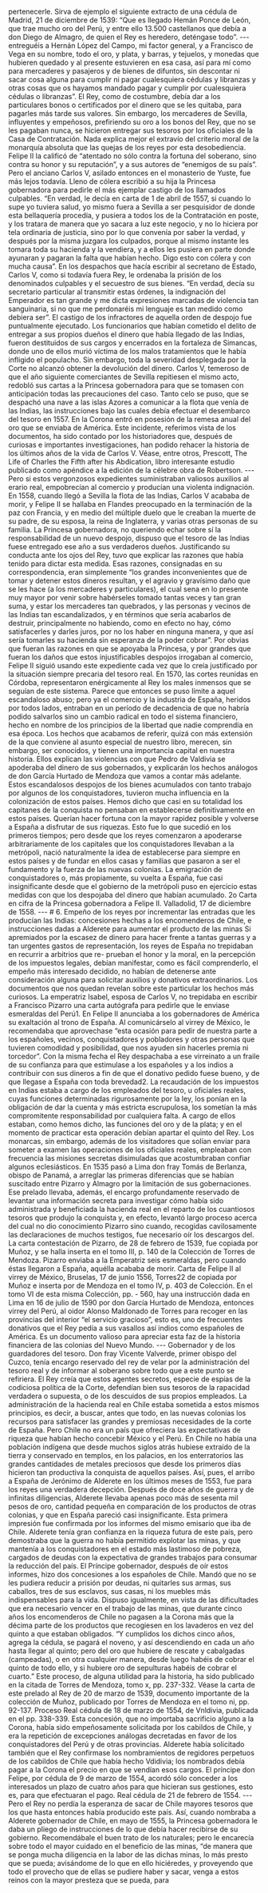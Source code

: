 pertenecerle. Sirva de ejemplo el siguiente extracto de una cédula de Madrid, 21 de diciembre de 1539: “Que es llegado Hemán Ponce de León, que trae mucho oro del Perú, y entre ello 13.500 castellanos que debía a don Diego de Almagro, de quien el Rey es heredero, deténgase todo”. --- entreguéis a Hernán López del Campo, mi factor general, y a Francisco de Vega en su nombre, todo el oro, y plata, y barras, y tejuelos, y monedas que hubieren quedado y al presente estuvieren en esa casa, así para mí como para mercaderes y pasajeros y de bienes de difuntos, sin descontar ni sacar cosa alguna para cumplir ni pagar cualesquiera cédulas y libranzas y otras cosas que os hayamos mandado pagar y cumplir por cualesquiera cédulas o libranzas”. El Rey, como de costumbre, debía dar a los particulares bonos o certificados por el dinero que se les quitaba, para pagarles más tarde sus valores. Sin embargo, los mercaderes de Sevilla, influyentes y empeñosos, prefiriendo su oro a los bonos del Rey, que no se les pagaban nunca, se hicieron entregar sus tesoros por los oficiales de la Casa de Contratación. Nada explica mejor el extravío del criterio moral de la monarquía absoluta que las quejas de los reyes por esta desobediencia. Felipe II la calificó de “atentado no sólo contra la fortuna del soberano, sino contra su honor y su reputación”, y a sus autores de “enemigos de su país”. Pero el anciano Carlos V, asilado entonces en el monasterio de Yuste, fue más lejos todavía. Lleno de cólera escribió a su hija la Princesa gobernadora para pedirle el más ejemplar castigo de los llamados culpables. “En verdad, le decía en carta de 1 de abril de 1557, si cuando lo supe yo tuviera salud, yo mismo fuera a Sevilla a ser pesquisidor de donde esta bellaquería procedía, y pusiera a todos los de la Contratación en poste, y los tratara de manera que yo sacara a luz este negocio, y no lo hiciera por tela ordinaria de justicia, sino por lo que convenía por saber la verdad, y después por la misma juzgara los culpados, porque al mismo instante les tomara toda su hacienda y la vendiera, y a ellos les pusiera en parte donde ayunaran y pagaran la falta que habían hecho. Digo esto con cólera y con mucha causa”. En los despachos que hacía escribir al secretano de Estado, Carlos V, como si todavía fuera Rey, le ordenaba la prisión de los denominados culpables y el secuestro de sus bienes. “En verdad, decía su secretario particular al transmitir estas órdenes, la indignación del Emperador es tan grande y me dicta expresiones marcadas de violencia tan sanguinaria, si no que me perdonaréis mi lenguaje es tan medido como debiera ser”. El castigo de los infractores de aquella orden de despojo fue puntualmente ejecutado. Los funcionarios que habían cometido el delito de entregar a sus propios dueños el dinero que había llegado de las Indias, fueron destituidos de sus cargos y encerrados en la fortaleza de Simancas, donde uno de ellos murió víctima de los malos tratamientos que le había infligido el populacho. Sin embargo, toda la severidad desplegada por la Corte no alcanzó obtener la devolución del dinero. Carlos V, temeroso de que el año siguiente comerciantes de Sevilla repitiesen el mismo acto, redobló sus cartas a la Princesa gobernadora para que se tomasen con anticipación todas las precauciones del caso. Tanto celo se puso, que se despachó una nave a las islas Azores a comunicar a la flota que venía de las Indias, las instrucciones bajo las cuales debía efectuar el desembarco del tesoro en 1557. En la Corona entró en posesión de la remesa anual del oro que se enviaba de América. Este incidente, referimos vista de los documentos, ha sido contado por los historiadores que, después de curiosas e importantes investigaciones, han podido rehacer la historia de los últimos años de la vida de Carlos V. Véase, entre otros, Prescott, The Life of Charles the Fifth after his Abdication, libro interesante estudio publicado como apéndice a la edición de la célebre obra de Robertson. --- Pero si estos vergonzosos expedientes suministraban valiosos auxilios al erario real, empobrecían al comercio y producían una violenta indignación. En 1558, cuando llegó a Sevilla la flota de las Indias, Carlos V acababa de morir, y Felipe II se hallaba en Flandes preocupado en la terminación de la paz con Francia, y en medio del múltiple duelo que le creaban la muerte de su padre, de su esposa, la reina de Inglaterra, y varias otras personas de su familia. La Princesa gobernadora, no queriendo echar sobre sí la responsabilidad de un nuevo despojo, dispuso que el tesoro de las Indias fuese entregado ese año a sus verdaderos dueños. Justificando su conducta ante los ojos del Rey, tuvo que explicar las razones que había tenido para dictar esta medida. Esas razones, consignadas en su correspondencia, eran simplemente “los grandes inconvenientes que de tomar y detener estos dineros resultan, y el agravio y gravísimo daño que se les hace (a los mercaderes y particulares), el cual sena en lo presente muy mayor por venir sobre habérseles tomado tantas veces y tan gran suma, y estar los mercaderes tan quebrados, y las personas y vecinos de las Indias tan escandalizados, y en términos que sería acabarlos de destruir, principalmente no habiendo, como en efecto no hay, cómo satisfacerles y darles juros, por no los haber en ninguna manera, y que así sería tomarles su hacienda sin esperanza de la poder cobrar”. Por obvias que fueran las razones en que se apoyaba la Princesa, y por grandes que fueran los daños que estos injustificables despojos irrogaban al comercio, Felipe II siguió usando este expediente cada vez que lo creía justificado por la situación siempre precaria del tesoro real. En 1570, las cortes reunidas en Córdoba, representaron enérgicamente al Rey los males inmensos que se seguían de este sistema. Parece que entonces se puso límite a aquel escandaloso abuso; pero ya el comercio y la industria de España, heridos por todos lados, entraban en un período de decadencia de que no habría podido salvarlos sino un cambio radical en todo el sistema financiero, hecho en nombre de los principios de la libertad que nadie comprendía en esa época. Los hechos que acabamos de referir, quizá con más extensión de la que conviene al asunto especial de nuestro libro, merecen, sin embargo, ser conocidos, y tienen una importancia capital en nuestra historia. Ellos explican las violencias con que Pedro de Valdivia se apoderaba del dinero de sus gobernados, y explicarán los hechos análogos de don García Hurtado de Mendoza que vamos a contar más adelante. Estos escandalosos despojos de los bienes acumulados con tanto trabajo por algunos de los conquistadores, tuvieron mucha influencia en la colonización de estos países. Hemos dicho que casi en su totalidad los capitanes de la conquista no pensaban en establecerse definitivamente en estos países. Querían hacer fortuna con la mayor rapidez posible y volverse a España a disfrutar de sus riquezas. Esto fue lo que sucedió en los primeros tiempos; pero desde que los reyes comenzaron a apoderarse arbitrariamente de los capitales que los conquistadores llevaban a la metrópoli, nació naturalmente la idea de establecerse para siempre en estos países y de fundar en ellos casas y familias que pasaron a ser el fundamento y la fuerza de las nuevas colonias. La emigración de conquistadores o, más propiamente, su vuelta a España, fue casi insignificante desde que el gobierno de la metrópoli puso en ejercicio estas medidas con que los despojaba del dinero que habían acumulado. 2o Carta en cifra de la Princesa gobernadora a Felipe II. Valladolid, 17 de diciembre de 1558. --- # 6. Empeño de los reyes por incrementar las entradas que les producían las Indias: concesiones hechas a los encomenderos de Chile, e instrucciones dadas a Alderete para aumentar el producto de las minas Si apremiados por la escasez de dinero para hacer frente a tantas guerras y a tan urgentes gastos de representación, los reyes de España no trepidaban en recurrir a arbitrios que re- prueban el honor y la moral, en la percepción de los impuestos legales, debían manifestar, como es fácil comprenderlo, el empeño más interesado decidido, no habían de detenerse ante consideración alguna para solicitar auxilios y donativos extraordinarios. Los documentos que nos quedan revelan sobre este particular los hechos más curiosos. La emperatriz Isabel, esposa de Carlos V, no trepidaba en escribir a Francisco Pizarro una carta autógrafa para pedirle que le enviase esmeraldas del Perú1. En Felipe II anunciaba a los gobernadores de América su exaltación al trono de España. Al comunicárselo al virrey de México, le recomendaba que aprovechase “esta ocasión para pedir de nuestra parte a los españoles, vecinos, conquistadores y pobladores y otras personas que tuvieren comodidad y posibilidad, que nos ayuden sin hacerles premia ni torcedor”. Con la misma fecha el Rey despachaba a ese virreinato a un fraile de su confianza para que estimulase a los españoles y a los indios a contribuir con sus dineros a fin de que el donativo pedido fuese bueno, y de que llegase a España con toda brevedad2. La recaudación de los impuestos en Indias estaba a cargo de los empleados del tesoro, u oficiales reales, cuyas funciones determinadas rigurosamente por la ley, los ponían en la obligación de dar la cuenta y más estricta escrupulosa, los sometían la más compromitente responsabilidad por cualquiera falta. A cargo de ellos estaban, como hemos dicho, las funciones del oro y de la plata; y en el momento de practicar esta operación debían apartar el quinto del Rey. Los monarcas, sin embargo, además de los visitadores que solían enviar para someter a examen las operaciones de los oficiales reales, empleaban con frecuencia las misiones secretas disimuladas que acostumbraban confiar algunos eclesiásticos. En 1535 pasó a Lima don fray Tomás de Berlanza, obispo de Panamá, a arreglar las primeras diferencias que se habían suscitado entre Pizarro y Almagro por la limitación de sus gobernaciones. Ese prelado llevaba, además, el encargo profundamente reservado de levantar una información secreta para investigar cómo había sido administrada y beneficiada la hacienda real en el reparto de los cuantiosos tesoros que produjo la conquista y, en efecto, levantó largo proceso acerca del cual no dio conocimiento Pizarro sino cuando, recogidas cavilosamente las declaraciones de muchos testigos, fue necesario oír los descargos del. La carta contestación de Pizarro, de 28 de febrero de 1539, fue copiada por Muñoz, y se halla inserta en el tomo III, p. 140 de la Colección de Torres de Mendoza. Pizarro enviaba a la Emperatriz seis esmeraldas, pero cuando éstas llegaron a España, aquélla acababa de morir. Carta de Felipe II al virrey de México, Bruselas, 17 de junio 1556, Torres22 de copiada por Muñoz e inserta por de Mendoza en el tomo IV, p. 403 de Colección. En el tomo VI de esta misma Colección, pp. - 560, hay una instrucción dada en Lima en 16 de julio de 1590 por don García Hurtado de Mendoza, entonces virrey del Perú, al oidor Alonso Maldonado de Torres para recoger en las provincias del interior “el servicio gracioso”, esto es, uno de frecuentes donativos que el Rey pedía a sus vasallos así indios como españoles de América. Es un documento valioso para apreciar esta faz de la historia financiera de las colonias del Nuevo Mundo. --- Gobernador y de los guardadores del tesoro. Don fray Vicente Valverde, primer obispo del Cuzco, tenía encargo reservado del rey de velar por la administración del tesoro real y de informar al soberano sobre todo que a este punto se refiriera. El Rey creía que estos agentes secretos, especie de espías de la codiciosa política de la Corte, defendían bien sus tesoros de la rapacidad verdadera o supuesta, o de los descuidos de sus propios empleados. La administración de la hacienda real en Chile estaba sometida a estos mismos principios, es decir, a buscar, antes que todo, en las nuevas colonias los recursos para satisfacer las grandes y premiosas necesidades de la corte de España. Pero Chile no era un país que ofreciera las expectativas de riqueza que habían hecho concebir México y el Perú. En Chile no había una población indígena que desde muchos siglos atrás hubiese extraído de la tierra y conservado en templos, en los palacios, en los enterratorios las grandes cantidades de metales preciosos que desde los primeros días hicieron tan productiva la conquista de aquellos países. Así, pues, el arribo a España de Jerónimo de Alderete en los últimos meses de 1553, fue para los reyes una verdadera decepción. Después de doce años de guerra y de infinitas diligencias, Alderete llevaba apenas poco más de sesenta mil pesos de oro, cantidad pequeña en comparación de los productos de otras colonias, y que en España pareció casi insignificante. Esta primera impresión fue confirmada por los informes del mismo emisario que iba de Chile. Alderete tenía gran confianza en la riqueza futura de este país, pero demostraba que la guerra no había permitido explotar las minas, y que mantenía a los conquistadores en el estado más lastimoso de pobreza, cargados de deudas con la expectativa de grandes trabajos para consumar la reducción del país. El Príncipe gobernador, después de oír estos informes, hizo dos concesiones a los españoles de Chile. Mandó que no se les pudiera reducir a prisión por deudas, ni quitarles sus armas, sus caballos, tres de sus esclavos, sus casas, ni los muebles más indispensables para la vida. Dispuso igualmente, en vista de las dificultades que era necesario vencer en el trabajo de las minas, que durante cinco años los encomenderos de Chile no pagasen a la Corona más que la décima parte de los productos que recogiesen en los lavaderos en vez del quinto a que estaban obligados. “Y cumplidos los dichos cinco años, agrega la cédula, se pagará el noveno, y así descendiendo en cada un año hasta llegar al quinto; pero del oro que hubiere de rescate y cabalgadas (campeadas), o en otra cualquier manera, desde luego habéis de cobrar el quinto de todo ello, y si hubiere oro de sepulturas habéis de cobrar el cuarto.” Este proceso, de alguna utilidad para la historia, ha sido publicado en la citada de Torres de Mendoza, tomo x, pp. 237-332. Véase la carta de este prelado al Rey de 20 de marzo de 1539, documento importante de la colección de Muñoz, publicado por Torres de Mendoza en el tomo ni, pp. 92-137. Proceso Real cédula de 18 de marzo de 1554, de Vnldivia, publicada en el pp. 338-339. Esta concesión, que no importaba sacrificio alguno a la Corona, había sido empeñosamente solicitada por los cabildos de Chile, y era la repetición de excepciones análogas decretadas en favor de los conquistadores del Perú y de otras provincias. Alderete había solicitado también que el Rey confirmase los nombramientos de regidores perpetuos de los cabildos de Chile que había hecho Vdidivia; los nombrados debía pagar a la Corona el precio en que se vendían esos cargos. El príncipe don Felipe, por cédula de 9 de marzo de 1554, acordó sólo conceder a los interesados un plazo de cuatro años para que hicieran sus gestiones, esto es, para que efectuaran el pago. Real cédula de 21 de febrero de 1554. --- Pero el Rey no perdía la esperanza de sacar de Chile mayores tesoros que los que hasta entonces había producido este país. Así, cuando nombraba a Alderete gobernador de Chile, en mayo de 1555, la Princesa gobernadora le daba un pliego de instrucciones de lo que debía hacer recibirse de su gobierno. Recomendábale el buen trato de los naturales; pero le encarecía sobre todo el mayor cuidado en el beneficio de las minas, “de manera que se ponga mucha diligencia en la labor de las dichas minas, lo más presto que se pueda; avisándome de lo que en ello hiciéredes, y proveyendo que todo el provecho que de ellas se pudiere haber y sacar, venga a estos reinos con la mayor presteza que se pueda, para